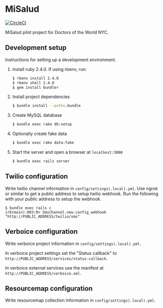 # MiSalud

[![CircleCI](https://circleci.com/gh/instedd/misalud.svg?style=svg)](https://circleci.com/gh/instedd/misalud)

MiSalud pilot project for Doctors of the World NYC.

## Development setup

Instructions for setting up a development environment.

1. Install ruby 2.4.0. If using rbenv, run:
    ```bash
    $ rbenv install 2.4.0
    $ rbenv shell 2.4.0
    $ gem install bundler
    ```

2. Install project dependencies
    ```bash
    $ bundle install --path=.bundle
    ```

3. Create MySQL database
    ```bash
    $ bundle exec rake db:setup
    ```

4. Optionally create fake data
    ```bash
    $ bundle exec rake data:fake
    ```

5. Start the server and open a browser at `localhost:3000`
    ```bash
    $ bundle exec rails server
    ```

## Twilio configuration

Write twilio channel information in `config/settings(.local).yml`.
Use ngrok or similar to get a public address to setup twilio webhook.
Run the following with your public address to setup the webhook.

```
$ bundle exec rails c
irb(main):003:0> SmsChannel.new.config_webhook "http://PUBLIC_ADDRESS/twilio/sms"
```

## Verboice configuration

Write verboice project information in `config/settings(.local).yml`.

In verboice project settings set the "Status callback" to `http://PUBLIC_ADDRESS/services/status-callback`.

In verboice external services use the manifest at `http://PUBLIC_ADDRESS/verboice.xml`.

## Resourcemap configuration

Write resourcemap collection information in `config/settings(.local).yml`.


